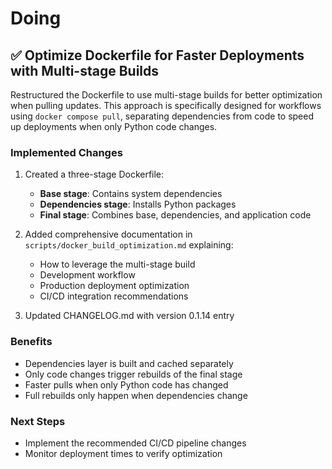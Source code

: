 # Doing

## ✅ Optimize Dockerfile for Faster Deployments with Multi-stage Builds

Restructured the Dockerfile to use multi-stage builds for better optimization when pulling updates. This approach is specifically designed for workflows using `docker compose pull`, separating dependencies from code to speed up deployments when only Python code changes.

### Implemented Changes

1. Created a three-stage Dockerfile:
   - **Base stage**: Contains system dependencies
   - **Dependencies stage**: Installs Python packages
   - **Final stage**: Combines base, dependencies, and application code

2. Added comprehensive documentation in `scripts/docker_build_optimization.md` explaining:
   - How to leverage the multi-stage build
   - Development workflow
   - Production deployment optimization
   - CI/CD integration recommendations

3. Updated CHANGELOG.md with version 0.1.14 entry

### Benefits
- Dependencies layer is built and cached separately
- Only code changes trigger rebuilds of the final stage
- Faster pulls when only Python code has changed
- Full rebuilds only happen when dependencies change

### Next Steps
- Implement the recommended CI/CD pipeline changes
- Monitor deployment times to verify optimization
